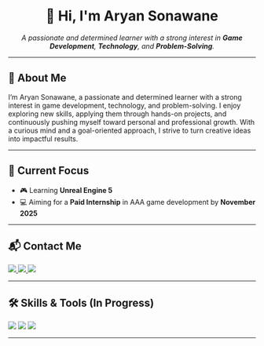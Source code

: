 <h1 align="center">👋 Hi, I'm Aryan Sonawane</h1>

<p align="center">
  <em>
    A passionate and determined learner with a strong interest in <b>Game Development</b>, 
    <b>Technology</b>, and <b>Problem-Solving</b>.
  </em>
</p>

---

## 🚀 About Me
I’m Aryan Sonawane, a passionate and determined learner with a strong interest in game development, technology, and problem-solving. I enjoy exploring new skills, applying them through hands-on projects, and continuously pushing myself toward personal and professional growth. With a curious mind and a goal-oriented approach, I strive to turn creative ideas into impactful results.

---

## 🎯 Current Focus
- 🎮 Learning **Unreal Engine 5**  
- 💻 Aiming for a **Paid Internship** in AAA game development by **November 2025**

---

## 📬 Contact Me

<p>
  <a href="mailto:aryan.ashsona@gmail.com">
    <img src="https://img.shields.io/badge/Email-D14836?style=for-the-badge&logo=gmail&logoColor=white" />
  </a>
  <a href="https://www.linkedin.com/in/aryan-a-sonawane/">
    <img src="https://img.shields.io/badge/LinkedIn-0077B5?style=for-the-badge&logo=linkedin&logoColor=white" />
  </a>
  <a href="https://github.com/AryanSonawane2004/AryanSonawane2004">
    <img src="https://img.shields.io/badge/GitHub-100000?style=for-the-badge&logo=github&logoColor=white" />
  </a>
</p>

---

## 🛠 Skills & Tools (In Progress)
<p>
  <img src="https://img.shields.io/badge/C++-00599C?style=for-the-badge&logo=cplusplus&logoColor=white" />
  <img src="https://img.shields.io/badge/Unreal%20Engine-313131?style=for-the-badge&logo=unrealengine&logoColor=white" />
  <img src="https://img.shields.io/badge/Game%20Development-FF5733?style=for-the-badge&logo=unity&logoColor=white" />
</p>

---



